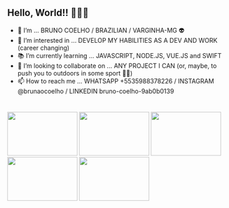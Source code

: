 ## Hello, World!! 🤣🤣🙊

- 👋 I’m ... BRUNO COELHO / BRAZILIAN / VARGINHA-MG 👽
- 👀 I’m interested in ... DEVELOP MY HABILITIES AS A DEV AND WORK (career changing)
- 📚 I’m currently learning ... JAVASCRIPT, NODE.JS, VUE.JS and SWIFT
- 💞️ I’m looking to collaborate on ... ANY PROJECT I CAN (or, maybe, to push you to outdoors in some sport 👊😉)
- 📫 How to reach me ... WHATSAPP +5535988378226 / INSTAGRAM @brunaocoelho / LINKEDIN bruno-coelho-9ab0b0139
#

<a><img src="https://cdn.jsdelivr.net/gh/devicons/devicon/icons/javascript/javascript-original.svg" width="160" height="100"/></a>
<a><img src="https://cdn.jsdelivr.net/gh/devicons/devicon/icons/nodejs/nodejs-original-wordmark.svg" width="160" height="100"/></a>
<a><img src="https://cdn.jsdelivr.net/gh/devicons/devicon/icons/vuejs/vuejs-original-wordmark.svg" width="160" height="100"/></a>
<a><img src="https://cdn.jsdelivr.net/gh/devicons/devicon/icons/swift/swift-original-wordmark.svg" width="160" height="100"/></a>
<a><img src="https://cdn.jsdelivr.net/gh/devicons/devicon/icons/mysql/mysql-original.svg" width="160" height="100"/></a>
#

<!---
bbcoelho/bbcoelho is a ✨ special ✨ repository because its `README.md` (this file) appears on your GitHub profile.
You can click the Preview link to take a look at your changes.
--->
